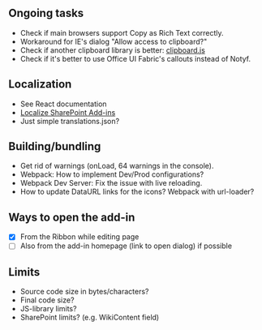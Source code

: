 ## Ongoing tasks
- Check if main browsers support Copy as Rich Text correctly.
- Workaround for IE's dialog "Allow access to clipboard?"
- Check if another clipboard library is better: [clipboard.js](https://github.com/lgarron/clipboard.js)
- Check if it's better to use Office UI Fabric's callouts instead of Notyf.

## Localization
- See React documentation
- [Localize SharePoint Add-ins](https://dev.office.com/sharepoint/docs/sp-add-ins/localize-sharepoint-add-ins)
- Just simple translations.json?

## Building/bundling
- Get rid of warnings (onLoad, 64 warnings in the console).
- Webpack: How to implement Dev/Prod configurations?
- Webpack Dev Server: Fix the issue with live reloading.
- How to update DataURL links for the icons? Webpack with url-loader?

## Ways to open the add-in
- [x] From the Ribbon while editing page
- [ ] Also from the add-in homepage (link to open dialog) if possible

## Limits
- Source code size in bytes/characters?
- Final code size?
- JS-library limits?
- SharePoint limits? (e.g. WikiContent field)
